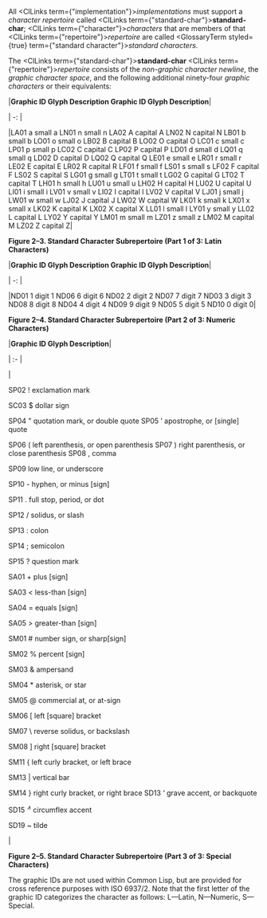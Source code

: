  



All <ClLinks  term={"implementation"}><i>implementations</i></ClLinks> must support a *character repertoire* called <ClLinks  term={"standard-char"}><b>standard-char</b></ClLinks>; <ClLinks  term={"character"}><i>characters</i></ClLinks> that are members of that <ClLinks  term={"repertoire"}><i>repertoire</i></ClLinks> are called <GlossaryTerm styled={true} term={"standard character"}><i>standard characters</i></GlossaryTerm>. 



The <ClLinks  term={"standard-char"}><b>standard-char</b></ClLinks> <ClLinks  term={"repertoire"}><i>repertoire</i></ClLinks> consists of the *non-graphic character newline*, the *graphic character space*, and the following additional ninety-four *graphic characters* or their equivalents:  







|**Graphic ID Glyph Description Graphic ID Glyph Description**|

| -: |

|LA01 a small a LN01 n small n LA02 A capital A LN02 N capital N LB01 b small b LO01 o small o LB02 B capital B LO02 O capital O LC01 c small c LP01 p small p LC02 C capital C LP02 P capital P LD01 d small d LQ01 q small q LD02 D capital D LQ02 Q capital Q LE01 e small e LR01 r small r LE02 E capital E LR02 R capital R LF01 f small f LS01 s small s LF02 F capital F LS02 S capital S LG01 g small g LT01 t small t LG02 G capital G LT02 T capital T LH01 h small h LU01 u small u LH02 H capital H LU02 U capital U LI01 i small i LV01 v small v LI02 I capital I LV02 V capital V LJ01 j small j LW01 w small w LJ02 J capital J LW02 W capital W LK01 k small k LX01 x small x LK02 K capital K LX02 X capital X LL01 l small l LY01 y small y LL02 L capital L LY02 Y capital Y LM01 m small m LZ01 z small z LM02 M capital M LZ02 Z capital Z|





**Figure 2–3. Standard Character Subrepertoire (Part 1 of 3: Latin Characters)** 



|**Graphic ID Glyph Description Graphic ID Glyph Description**|

| -: |

|ND01 1 digit 1 ND06 6 digit 6 ND02 2 digit 2 ND07 7 digit 7 ND03 3 digit 3 ND08 8 digit 8 ND04 4 digit 4 ND09 9 digit 9 ND05 5 digit 5 ND10 0 digit 0|





**Figure 2–4. Standard Character Subrepertoire (Part 2 of 3: Numeric Characters)** 











|**Graphic ID Glyph Description**|

| :- |

|<p>SP02 ! exclamation mark </p><p>SC03 $ dollar sign </p><p>SP04 " quotation mark, or double quote SP05 ’ apostrophe, or [single] quote </p><p>SP06 ( left parenthesis, or open parenthesis SP07 ) right parenthesis, or close parenthesis SP08 , comma </p><p>SP09 low line, or underscore </p><p>SP10 - hyphen, or minus [sign] </p><p>SP11 . full stop, period, or dot </p><p>SP12 / solidus, or slash </p><p>SP13 : colon </p><p>SP14 ; semicolon </p><p>SP15 ? question mark </p><p>SA01 + plus [sign] </p><p>SA03 &lt; less-than [sign] </p><p>SA04 = equals [sign] </p><p>SA05 &gt; greater-than [sign] </p><p>SM01 # number sign, or sharp[sign] </p><p>SM02 % percent [sign] </p><p>SM03 &amp; ampersand </p><p>SM04 \* asterisk, or star </p><p>SM05 @ commercial at, or at-sign </p><p>SM06 [ left [square] bracket </p><p>SM07 \ reverse solidus, or backslash </p><p>SM08 ] right [square] bracket </p><p>SM11 \{ left curly bracket, or left brace </p><p>SM13 | vertical bar </p><p>SM14 \} right curly bracket, or right brace SD13 ‘ grave accent, or backquote </p><p>SD15 <i><sup>∧</sup></i> circumflex accent </p><p>SD19 &#126; tilde</p>|





**Figure 2–5. Standard Character Subrepertoire (Part 3 of 3: Special Characters)** 



The graphic IDs are not used within Common Lisp, but are provided for cross reference purposes with ISO 6937/2. Note that the first letter of the graphic ID categorizes the character as follows: L—Latin, N—Numeric, S—Special. 



